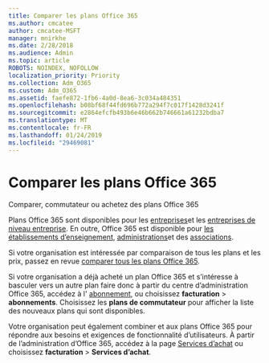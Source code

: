 ```yaml
---
title: Comparer les plans Office 365
ms.author: cmcatee
author: cmcatee-MSFT
manager: mnirkhe
ms.date: 2/28/2018
ms.audience: Admin
ms.topic: article
ROBOTS: NOINDEX, NOFOLLOW
localization_priority: Priority
ms.collection: Adm_O365
ms.custom: Adm_O365
ms.assetid: faefe872-1fb6-4a0d-8ea6-3c034a484351
ms.openlocfilehash: b08bf68f44fd696b772a294f7c017f1428d3241f
ms.sourcegitcommit: e2864efcfb493b6e46b662b746661a61232bdba7
ms.translationtype: MT
ms.contentlocale: fr-FR
ms.lasthandoff: 01/24/2019
ms.locfileid: "29469081"
---
```

# <a name="compare-office-365-plans"></a>Comparer les plans Office 365

Comparer, commutateur ou achetez des plans Office 365
  
Plans Office 365 sont disponibles pour les [entreprises](https://products.office.com/en-us/compare-all-microsoft-office-products?tab=2)et les [entreprises de niveau entreprise](https://products.office.com/en-us/business/compare-more-office-365-for-business-plans). En outre, Office 365 est disponible pour [les établissements d’enseignement](https://products.office.com/en-us/academic/compare-office-365-education-plans), [administrations](https://products.office.com/en-us/government/compare-office-365-government-plans)et des [associations](https://products.office.com/en-us/nonprofit/office-365-nonprofit-plans-and-pricing?tab=1).
  
Si votre organisation est intéressée par comparaison de tous les plans et les prix, passez en revue [comparer tous les plans Office 365](https://products.office.com/en-us/business/compare-more-office-365-for-business-plans).
  
Si votre organisation a déjà acheté un plan Office 365 et s’intéresse à basculer vers un autre plan faire donc à partir du centre d’administration Office 365, accédez à l' [abonnement](https://go.microsoft.com/fwlink/p/?linkid=842054), ou choisissez **facturation** \> **abonnements**. Choisissez les **plans de commutateur** pour afficher la liste des nouveaux plans qui sont disponibles. 
  
Votre organisation peut également combiner et aux plans Office 365 pour répondre aux besoins et exigences de fonctionnalité d’utilisateurs. À partir de l’administration d’Office 365, accédez à la page [Services d’achat](https://go.microsoft.com/fwlink/p/?linkid=868433) ou choisissez **facturation** \> **Services d’achat**.
  

